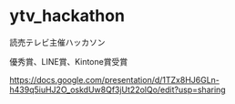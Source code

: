 # ytv_hackathon
読売テレビ主催ハッカソン

優秀賞、LINE賞、Kintone賞受賞

https://docs.google.com/presentation/d/1TZx8HJ6GLn-h439q5iuHJ2O_oskdUw8Qf3jUt22olQo/edit?usp=sharing
